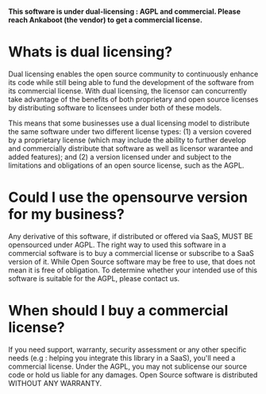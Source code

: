**This software is under dual-licensing : AGPL and commercial. Please reach Ankaboot (the vendor) to get a commercial license.**

# Whats is dual licensing?

Dual licensing enables the open source community to continuously enhance its code while still being able to fund the development of the software from its commercial license. With dual licensing, the licensor can concurrently take advantage of the benefits of both proprietary and open source licenses by distributing software to licensees under both of these models.

This means that some businesses use a dual licensing model to distribute the same software under two different license types: (1) a version covered by a proprietary license (which may include the ability to further develop and commercially distribute that software as well as licensor warantee and added features); and (2) a version licensed under and subject to the limitations and obligations of an open source license, such as the AGPL.

# Could I use the opensourve version for my business?

Any derivative of this software, if distributed or offered via SaaS, MUST BE opensourced under AGPL. The right way to used this software in a commercial software is to buy a commercial license or subscribe to a SaaS version of it. While Open Source software may be free to use, that does not mean it is free of obligation. To determine whether your intended use of this software is suitable for the AGPL, please contact us.

# When should I buy a commercial license?

If you need support, warranty, security assessment or any other specific needs (e.g : helping you integrate this library in a SaaS), you'll need a commercial license. Under the AGPL, you may not sublicense our source code or hold us liable for any damages. Open Source software is distributed WITHOUT ANY WARRANTY.
